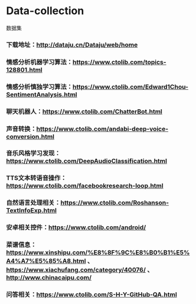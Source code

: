 # Data-collection
数据集
### 下载地址：http://dataju.cn/Dataju/web/home
### 情感分析机器学习算法：https://www.ctolib.com/topics-128801.html
### 情感分析慎独学习算法：https://www.ctolib.com/Edward1Chou-SentimentAnalysis.html
### 聊天机器人：https://www.ctolib.com/ChatterBot.html
### 声音转换：https://www.ctolib.com/andabi-deep-voice-conversion.html
### 音乐风格学习发现：https://www.ctolib.com/DeepAudioClassification.html
### TTS文本转语音操作：https://www.ctolib.com/facebookresearch-loop.html
### 自然语言处理相关：https://www.ctolib.com/Roshanson-TextInfoExp.html

### 安卓相关控件：https://www.ctolib.com/android/

### 菜谱信息：https://www.xinshipu.com/%E8%8F%9C%E8%B0%B1%E5%A4%A7%E5%85%A8.html 、https://www.xiachufang.com/category/40076/ 、 http://www.chinacaipu.com/

### 问答相关：https://www.ctolib.com/S-H-Y-GitHub-QA.html
